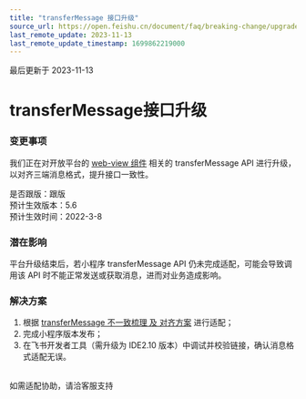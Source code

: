```yaml
---
title: "transferMessage 接口升级"
source_url: https://open.feishu.cn/document/faq/breaking-change/upgrade-transfermessage-api
last_remote_update: 2023-11-13
last_remote_update_timestamp: 1699862219000
---
```

最后更新于 2023-11-13

# transferMessage接口升级
### 变更事项
我们正在对开放平台的 [web-view 组件](https://open.feishu.cn/document/uYjL24iN/ukzNukzNukzN) 相关的 transferMessage API 进行升级，以对齐三端消息格式，提升接口一致性。

是否跟版：跟版<br>
预计生效版本：5.6 <br>
预计生效时间：2022-3-8<br>

### 潜在影响
平台升级结束后，若小程序 transferMessage API 仍未完成适配，可能会导致调用该 API 时不能正常发送或获取消息，进而对业务造成影响。

### 解决方案
1. 根据 [transferMessage 不一致梳理 及 对齐方案](https://open.feishu.cn/document/uAjLw4CM/ugTN1YjL4UTN24CO1UjN/breaking-change/transfermessage-inconsistency-sorting-and-alignment-solution) 进行适配；
2. 完成小程序版本发布；
3. 在飞书开发者工具（需升级为 IDE2.10 版本）中调试并校验链接，确认消息格式适配无误。

<br> 如需适配协助，请洽客服支持
